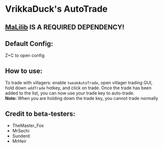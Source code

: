 # VrikkaDuck's AutoTrade
## [MaLilib](https://www.curseforge.com/minecraft/mc-mods/malilib) IS A REQUIRED DEPENDENCY!

## Default Config:
Z+C to open config

## How to use:
To trade with villagers: enable `tweakAutoTrade`, open villager trading GUI, hold down `addTrade` hotkey, and click on trade. Once the trade has been added to the list, you can now use your trade key to auto-trade.  
**Note:** When you are holding down the trade key, you cannot trade normally

## Credit to beta-testers:
* TheMaster_Fox
* MrSechi
* Sunderd
* MrHeir

